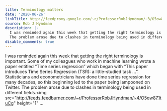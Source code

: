```yaml
---
title: Terminology matters
date: '2020-06-26'
linkTitle: http://feedproxy.google.com/~r/ProfessorRobJHyndman/~3/O5ow871tuCg/
source: Rob J Hyndman
description: |-
  I was reminded again this week that getting the right terminology is important. Some of my colleagues who work in machine learning wrote a paper entitled “Time series regression” which began with “This paper introduces Time Series Regression (TSR): a little-studied task …”. Statisticians and econometricians have done time series regression for many decades, so this beginning led to the paper being lampooned on Twitter.
  The problem arose due to clashes in terminology being used in different fields.<img src="http://feeds.feedburner.com/~r/ProfessorRobJHyndman/~4/O5ow871tuCg" height="1" ...
disable_comments: true
---
```

I was reminded again this week that getting the right terminology is important. Some of my colleagues who work in machine learning wrote a paper entitled “Time series regression” which began with “This paper introduces Time Series Regression (TSR): a little-studied task …”. Statisticians and econometricians have done time series regression for many decades, so this beginning led to the paper being lampooned on Twitter.
The problem arose due to clashes in terminology being used in different fields.<img src="http://feeds.feedburner.com/~r/ProfessorRobJHyndman/~4/O5ow871tuCg" height="1" ...